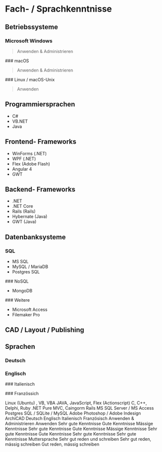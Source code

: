 # Fach- / Sprachkenntnisse

## Betriebssysteme

### Microsoft Windows

> Anwenden & Administrieren

### macOS

> Anwenden & Administrieren

### Linux / macOS-Unix

> Anwenden

## Programmiersprachen

* C#
* VB.NET
* Java

## Frontend- Frameworks

* WinForms (.NET)
* WPF (.NET)
* Flex (Adobe Flash)
* Angular 4
* GWT

## Backend- Frameworks

* .NET
* .NET Core
* Rails (Rails)
* Hybernate (Java)
* GWT (Java)

## Datenbanksysteme

### SQL

* MS SQL
* MySQL / MariaDB
* Postgres SQL

### NoSQL

* MongoDB

### Weitere

* Microsoft Access
* Filemaker Pro

## CAD / Layout / Publishing

## Sprachen

### Deutsch

### Englisch

### Italienisch

### Französsich



Linux (Ubuntu)
, VB, VBA
JAVA, JavaScript, Flex (Actionscript) C, C++, Delphi, Ruby
.NET
Pure MVC, Caingorm Rails
MS SQL Server / MS Access Postgres SQL / SQLite / MySQL
Adobe Photoshop / Adobe Indesign ArchiCAD
Deutsch Englisch Italienisch Französisch
 Anwenden & Administrieren Anwenden
Sehr gute Kenntnisse Gute Kenntnisse Mässige Kenntnisse
Sehr gute Kenntnisse Gute Kenntnisse Mässige Kenntnisse
Sehr gute Kenntnisse Gute Kenntnisse
Sehr gute Kenntnisse Sehr gute Kenntnisse
Muttersprache
Sehr gut reden und schreiben Sehr gut reden, mässig schreiben Gut reden, mässig schreiben